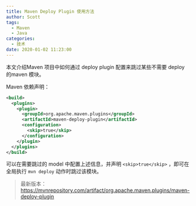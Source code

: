 ```yaml
---
title: Maven Deploy Plugin 使用方法
author: Scott
tags:
  - Maven
  - Java
categories:
  - 技术
date: 2020-01-02 11:23:00
---
```


本文介绍Maven 项目中如何通过 deploy plugin 配置来跳过某些不需要 deploy 的maven 模块。

<!--more-->

Maven 依赖声明：

```xml
<build>
  <plugins>
    <plugin>
      <groupId>org.apache.maven.plugins</groupId>
      <artifactId>maven-deploy-plugin</artifactId>
      <configuration>
        <skip>true</skip>
      </configuration>
    </plugin>
  </plugins>
</build>
```
可以在需要跳过的 model 中配置上述信息，并声明 `<skip>true</skip>` ，即可在全局执行 `mvn deploy` 动作时跳过该模块。


> 最新版本：https://mvnrepository.com/artifact/org.apache.maven.plugins/maven-deploy-plugin

